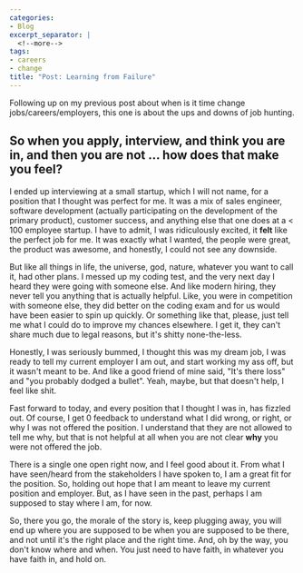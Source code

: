 ```yaml
---
categories:
- Blog
excerpt_separator: |
  <!--more-->
tags:
- careers
- change
title: "Post: Learning from Failure"
---
```

Following up on my previous post about when is it time change jobs/careers/employers, this one is about the ups and downs of job hunting.

## So when you apply, interview, and think you are in, and then you are not ... how does that make you feel?

I ended up interviewing at a small startup, which I will not name, for a position that I thought was perfect for me. It was a mix of sales engineer, software development (actually participating on the development of the primary product), customer success, and anything else that one does at a < 100 employee startup. I have to admit, I was ridiculously excited, it **felt** like the perfect job for me. It was exactly what I wanted, the people were great, the product was awesome, and honestly, I could not see any downside.

But like all things in life, the universe, god, nature, whatever you want to call it, had other plans. I messed up my coding test, and the very next day I heard they were going with someone else. And like modern hiring, they never tell you anything that is actually helpful. Like, you were in competition with someone else, they did better on the coding exam and for us would have been easier to spin up quickly. Or something like that, please, just tell me what I could do to improve my chances elsewhere. I get it, they can't share much due to legal reasons, but it's shitty none-the-less.

Honestly, I was seriously bummed, I thought this was my dream job, I was ready to tell my current employer I am out, and start working my ass off, but it wasn't meant to be. And like a good friend of mine said, "It's there loss" and "you probably dodged a bullet". Yeah, maybe, but that doesn't help, I feel like shit.

Fast forward to today, and every position that I thought I was in, has fizzled out. Of course, I get 0 feedback to understand what I did wrong, or right, or why I was not offered the position. I understand that they are not allowed to tell me why, but that is not helpful at all when you are not clear **why** you were not offered the job.

There is a single one open right now, and I feel good about it. From what I have seen/heard from the stakeholders I have spoken to, I am a great fit for the position. So, holding out hope that I am meant to leave my current position and employer. But, as I have seen in the past, perhaps I am supposed to stay where I am, for now.

So, there you go, the morale of the story is, keep plugging away, you will end up where you are supposed to be when you are supposed to be there, and not until it's the right place and the right time. And, oh by the way, you don't know where and when. You just need to have faith, in whatever you have faith in, and hold on.
